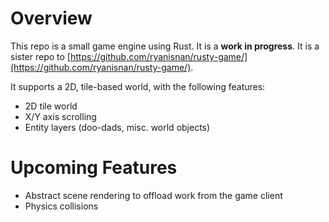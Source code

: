 # Overview

This repo is a small game engine using Rust. It is a **work in progress**. It is a sister repo to [https://github.com/ryanisnan/rusty-game/](https://github.com/ryanisnan/rusty-game/).

It supports a 2D, tile-based world, with the following features:
- 2D tile world
- X/Y axis scrolling
- Entity layers (doo-dads, misc. world objects)

# Upcoming Features

- Abstract scene rendering to offload work from the game client
- Physics collisions
